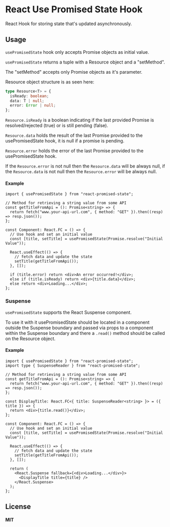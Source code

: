 # React Use Promised State Hook

React Hook for storing state that's updated asynchronously.

## Usage

`usePromisedState` hook only accepts Promise objects as initial value.

`usePromisedState` returns a tuple with a Resource object and a "setMethod".

The "setMethod" accepts only Promise objects as it's parameter.

Resource object structure is as seen here:

```ts
type Resource<T> = {
  isReady: boolean;
  data: T | null;
  error: Error | null;
};
```

`Resource.isReady` is a boolean indicating if the last provided Promise is resolved/rejected (true) or is still pending (false).

`Resource.data` holds the result of the last Promise provided to the usePromisedState hook, it is null if a promise is pending.

`Resource.error` holds the error of the last Promise provided to the usePromisedState hook.

If the `Resource.error` is not null then the `Resource.data` will be always null, if the `Resource.data` is not null then the `Resource.error` will be always null.

#### Example

```tsx
import { usePromisedState } from "react-promised-state";

// Method for retrieving a string value from some API
const getTitleFromApi = (): Promise<string> => {
  return fetch("www.your-api-url.com", { method: "GET" }).then((resp) => resp.json());
};

const Component: React.FC = () => {
  // Use hook and set an initial value
  const [title, setTitle] = usePromisedState(Promise.resolve("Initial Value"));

  React.useEffect(() => {
    // fetch data and update the state
    setTitle(getTitleFromApi());
  }, []);

  if (title.error) return <div>An error occurred!</div>;
  else if (title.isReady) return <div>{title.data}</div>;
  else return <div>Loading...</div>;
};
```

### Suspense

`usePromisedState` supports the React Suspense component.

To use it with it usePromisedState should be located in a component outside the Suspense boundary and passed via props to a component within the Suspense boundary and there a `.read()` method should be called on the Resource object.

#### Example

```tsx
import { usePromisedState } from "react-promised-state";
import type { SuspenseReader } from "react-promised-state";

// Method for retrieving a string value from some API
const getTitleFromApi = (): Promise<string> => {
  return fetch("www.your-api-url.com", { method: "GET" }).then((resp) => resp.json());
};

const DisplayTitle: React.FC<{ title: SuspenseReader<string> }> = ({ title }) => {
  return <div>{title.read()}</div>;
};

const Component: React.FC = () => {
  // Use hook and set an initial value
  const [title, setTitle] = usePromisedState(Promise.resolve("Initial Value"));

  React.useEffect(() => {
    // fetch data and update the state
    setTitle(getTitleFromApi());
  }, []);

  return (
    <React.Suspense fallback={<div>Loading...</div>}>
      <DisplayTitle title={title} />
    </React.Suspense>
  );
};
```

## License

#### MIT
